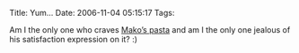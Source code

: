 Title: Yum...
Date: 2006-11-04 05:15:17
Tags: 

Am I the only one who craves <a target="_blank" href="http://mako.cc/copyrighteous/reflections/20061103-00.html">Mako&#8217;s pasta</a> and am I the only one jealous of his satisfaction expression on it? :)
